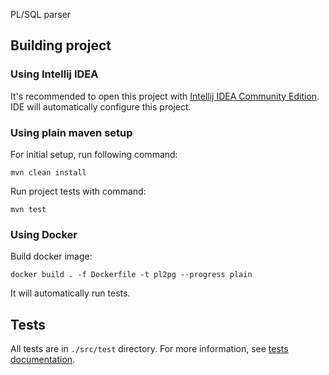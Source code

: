 PL/SQL parser

## Building project

### Using Intellij IDEA

It's recommended to open this project with [Intellij IDEA Community Edition](https://www.jetbrains.com/idea/). IDE will
automatically configure this project.

### Using plain maven setup

For initial setup, run following command:

```
mvn clean install
```

Run project tests with command:

```
mvn test
```

### Using Docker

Build docker image:

```
docker build . -f Dockerfile -t pl2pg --progress plain
```

It will automatically run tests.

## Tests

All tests are in `./src/test` directory. For more information, see [tests documentation](./src/test/README.md).